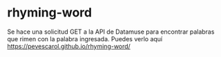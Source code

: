 # rhyming-word

Se hace una solicitud GET a la API de Datamuse para encontrar palabras que rimen 
con la palabra ingresada.
Puedes verlo aquí https://pevescarol.github.io/rhyming-word/
